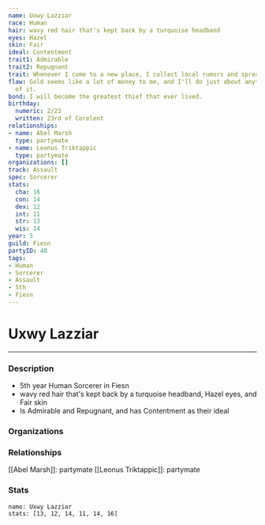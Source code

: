 ```yaml
---
name: Uxwy Lazziar
race: Human
hair: wavy red hair that's kept back by a turquoise headband
eyes: Hazel
skin: Fair
ideal: Contentment
trait1: Admirable
trait2: Repugnant
trait: Whenever I come to a new place, I collect local rumors and spread gossip.
flaw: Gold seems like a lot of money to me, and I'll do just about anything for more
  of it.
bond: I will become the greatest thief that ever lived.
birthday:
  numeric: 2/23
  written: 23rd of Corelent
relationships:
- name: Abel Marsh
  type: partymate
- name: Leonus Triktappic
  type: partymate
organizations: []
track: Assault
spec: Sorcerer
stats:
  cha: 16
  con: 14
  dex: 12
  int: 11
  str: 13
  wis: 14
year: 5
guild: Fiesn
partyID: 48
tags:
- Human
- Sorcerer
- Assault
- 5th
- Fiesn
---
```

# Uxwy Lazziar
---
### Description
- 5th year Human Sorcerer in Fiesn
- wavy red hair that's kept back by a turquoise headband, Hazel eyes, and Fair skin
- Is Admirable and Repugnant, and has Contentment as their ideal

### Organizations
### Relationships
[[Abel Marsh]]: partymate
[[Leonus Triktappic]]: partymate
### Stats
```statblock
name: Uxwy Lazziar
stats: [13, 12, 14, 11, 14, 16]
```